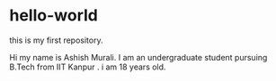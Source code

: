 # hello-world
this is my first repository.

Hi my name is Ashish Murali. I am an undergraduate student pursuing B.Tech from IIT Kanpur .
i am 18 years old.